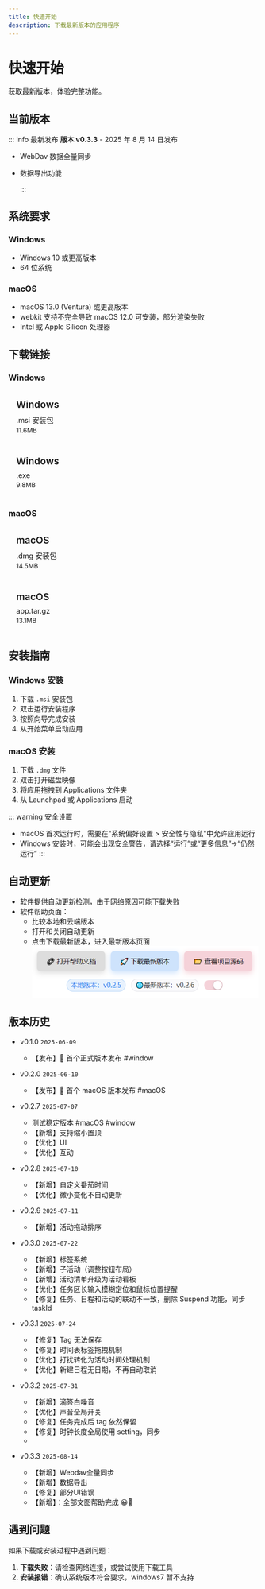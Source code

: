 ```yaml
---
title: 快速开始
description: 下载最新版本的应用程序
---
```


# 快速开始

获取最新版本，体验完整功能。

## 当前版本

::: info 最新发布
**版本 v0.3.3** - 2025 年 8 月 14 日发布

- WebDav 数据全量同步
- 数据导出功能

  :::

## 系统要求

### Windows

- Windows 10 或更高版本
- 64 位系统

### macOS

- macOS 13.0 (Ventura) 或更高版本
- webkit 支持不完全导致 macOS 12.0 可安装，部分渲染失败
- Intel 或 Apple Silicon 处理器

## 下载链接

### Windows

<a href="https://github.com/Xeonilian/pomotention/releases/download/v0.3.3/pomotention_0.3.3_x64_en-US.msi" class="download-btn windows">
  <span class="platform">Windows</span>
  <span class="format">.msi 安装包</span>
  <span class="size">11.6MB</span>
</a>

<a href="https://github.com/Xeonilian/pomotention/releases/download/v0.3.3/pomotention_0.3.3_x64-setup.exe" class="download-btn windows">
  <span class="platform">Windows</span>
  <span class="format">.exe </span>
  <span class="size">9.8MB</span>
</a>

### macOS

<a href="https://github.com/Xeonilian/pomotention/releases/download/v0.3.3/pomotention_0.3.3_x64.dmg" class="download-btn macos">
  <span class="platform">macOS</span>
  <span class="format">.dmg 安装包</span>
  <span class="size">14.5MB</span>
</a>

<a href="https://github.com/Xeonilian/pomotention/releases/download/v0.3.3/pomotention.app.tar.gz" class="download-btn macos">
  <span class="platform">macOS</span>
  <span class="format">app.tar.gz</span>
  <span class="size">13.1MB</span>
</a>

## 安装指南

### Windows 安装

1. 下载 `.msi` 安装包
2. 双击运行安装程序
3. 按照向导完成安装
4. 从开始菜单启动应用

### macOS 安装

1. 下载 `.dmg` 文件
2. 双击打开磁盘映像
3. 将应用拖拽到 Applications 文件夹
4. 从 Launchpad 或 Applications 启动

::: warning 安全设置

- macOS 首次运行时，需要在"系统偏好设置 > 安全性与隐私"中允许应用运行
- Windows 安装时，可能会出现安全警告，请选择“运行”或“更多信息”->“仍然运行”
  :::

## 自动更新

- 软件提供自动更新检测，由于网络原因可能下载失败
- 软件帮助页面：
  - 比较本地和云端版本
  - 打开和关闭自动更新
  - 点击下载最新版本，进入最新版本页面
    ![更新页](public/update-page.png)

## 版本历史

- v0.1.0 `2025-06-09`

  - 【发布】🎉 首个正式版本发布 #window

- v0.2.0 `2025-06-10`

  - 【发布】🎉 首个 macOS 版本发布 #macOS

- v0.2.7 `2025-07-07`

  - 测试稳定版本 #macOS #window
  - 【新增】支持缩小置顶
  - 【优化】UI
  - 【优化】互动

- v0.2.8 `2025-07-10`

  - 【新增】自定义番茄时间
  - 【优化】微小变化不自动更新

- v0.2.9 `2025-07-11`

  - 【新增】活动拖动排序

- v0.3.0 `2025-07-22`

  - 【新增】标签系统
  - 【新增】子活动（调整按钮布局）
  - 【新增】活动清单升级为活动看板
  - 【优化】任务区长输入模糊定位和鼠标位置提醒
  - 【修复】任务、日程和活动的联动不一致，删除 Suspend 功能，同步 taskId

- v0.3.1 `2025-07-24`

  - 【修复】Tag 无法保存
  - 【修复】时间表标签拖拽机制
  - 【优化】打扰转化为活动时间处理机制
  - 【优化】新建日程无日期，不再自动取消

- v0.3.2 `2025-07-31`
  - 【新增】滴答白噪音
  - 【优化】声音全局开关
  - 【修复】任务完成后 tag 依然保留
  - 【修复】时钟长度全局使用 setting，同步
  -
- v0.3.3 `2025-08-14`
  - 【新增】Webdav全量同步
  - 【新增】数据导出
  - 【修复】部分UI错误
  - 【新增】：全部文图帮助完成 😀🎇

## 遇到问题

如果下载或安装过程中遇到问题：

1. **下载失败**：请检查网络连接，或尝试使用下载工具
2. **安装报错**：确认系统版本符合要求，windows7 暂不支持

<style>

.download-btn {
  display: flex;
  flex-direction: column;
  padding: 1rem;
  border: 2px solid var(--vp-c-border);
  border-radius: 8px;
  text-decoration: none;
  transition: all 0.3s ease;
  background: var(--vp-c-bg-soft);
  margin-bottom: 10px;
}

.download-btn:hover {
  border-color: var(--vp-c-brand);
  transform: translateY(-2px);
  box-shadow: 0 4px 12px rgba(0,0,0,0.1);
}

.download-btn .platform {
  font-size: 1.2rem;
  font-weight: 600;
  color: var(--vp-c-text-1);
  margin-bottom: 0.5rem;
}

.download-btn .format {
  color: var(--vp-c-text-2);
  font-size: 0.9rem;
}

.download-btn .size {
  color: var(--vp-c-text-3);
  font-size: 0.8rem;
  margin-top: 0.25rem;
}

.windows:hover { border-color: #0078d4; }
.macos:hover { border-color: #007aff; }
.linux:hover { border-color: #ff6b35; }
</style>

